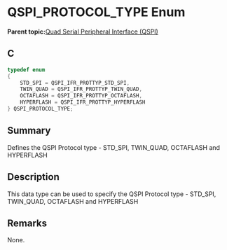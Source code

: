 # QSPI\_PROTOCOL\_TYPE Enum

**Parent topic:**[Quad Serial Peripheral Interface \(QSPI\)](GUID-83EB94B5-4BF1-4820-A486-C5B9D1099320.md)

## C

```c
typedef enum
{
    STD_SPI = QSPI_IFR_PROTTYP_STD_SPI,
    TWIN_QUAD = QSPI_IFR_PROTTYP_TWIN_QUAD,
    OCTAFLASH = QSPI_IFR_PROTTYP_OCTAFLASH,
    HYPERFLASH = QSPI_IFR_PROTTYP_HYPERFLASH
} QSPI_PROTOCOL_TYPE;

```

## Summary

Defines the QSPI Protocol type - STD\_SPI, TWIN\_QUAD, OCTAFLASH and HYPERFLASH

## Description

This data type can be used to specify the QSPI Protocol type - STD\_SPI, TWIN\_QUAD, OCTAFLASH and HYPERFLASH

## Remarks

None.


